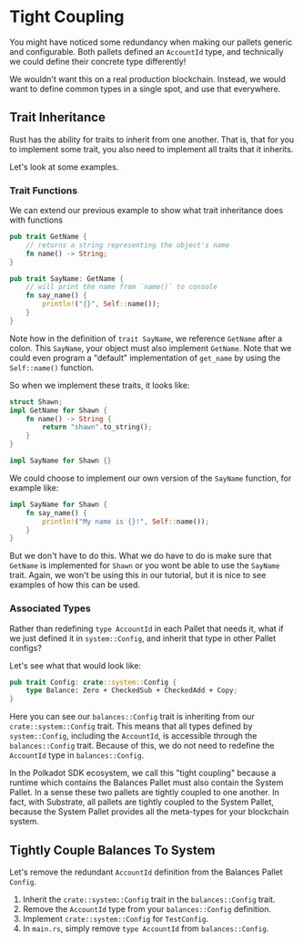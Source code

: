 # Tight Coupling

You might have noticed some redundancy when making our pallets generic and configurable. Both pallets defined an `AccountId` type, and technically we could define their concrete type differently!

We wouldn't want this on a real production blockchain. Instead, we would want to define common types in a single spot, and use that everywhere.

## Trait Inheritance

Rust has the ability for traits to inherit from one another. That is, that for you to implement some trait, you also need to implement all traits that it inherits.

Let's look at some examples.

### Trait Functions

We can extend our previous example to show what trait inheritance does with functions

```rust
pub trait GetName {
	// returns a string representing the object's name
	fn name() -> String;
}

pub trait SayName: GetName {
	// will print the name from `name()` to console
	fn say_name() {
		println!("{}", Self::name());
	}
}
```

Note how in the definition of `trait SayName`, we reference `GetName` after a colon. This `SayName`, your object must also implement `GetName`. Note that we could even program a "default" implementation of `get_name` by using the `Self::name()` function.

So when we implement these traits, it looks like:

```rust
struct Shawn;
impl GetName for Shawn {
	fn name() -> String {
		return "shawn".to_string();
	}
}

impl SayName for Shawn {}
```

We could choose to implement our own version of the `SayName` function, for example like:

```rust
impl SayName for Shawn {
	fn say_name() {
		println!("My name is {}!", Self::name());
	}
}
```

But we don't have to do this. What we do have to do is make sure that `GetName` is implemented for `Shawn` or you wont be able to use the `SayName` trait. Again, we won't be using this in our tutorial, but it is nice to see examples of how this can be used.

### Associated Types

Rather than redefining `type AccountId` in each Pallet that needs it, what if we just defined it in `system::Config`, and inherit that type in other Pallet configs?

Let's see what that would look like:

```rust
pub trait Config: crate::system::Config {
	type Balance: Zero + CheckedSub + CheckedAdd + Copy;
}
```

Here you can see our `balances::Config` trait is inheriting from our `crate::system::Config` trait. This means that all types defined by `system::Config`, including the `AccountId`, is accessible through the `balances::Config` trait. Because of this, we do not need to redefine the `AccountId` type in `balances::Config`.

In the Polkadot SDK ecosystem, we call this "tight coupling" because a runtime which contains the Balances Pallet must also contain the System Pallet. In a sense these two pallets are tightly coupled to one another. In fact, with Substrate, all pallets are tightly coupled to the System Pallet, because the System Pallet provides all the meta-types for your blockchain system.

## Tightly Couple Balances To System

Let's remove the redundant `AccountId` definition from the Balances Pallet `Config`.

1. Inherit the `crate::system::Config` trait in the `balances::Config` trait.
2. Remove the `AccountId` type from your `balances::Config` definition.
3. Implement `crate::system::Config` for `TestConfig`.
4. In `main.rs`, simply remove `type AccountId` from `balances::Config`.
